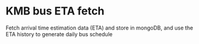 # KMB bus ETA fetch
 Fetch arrival time estimation data (ETA) and store in mongoDB, and use the ETA history to generate daily bus schedule
